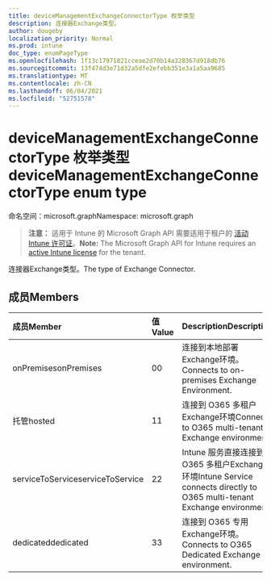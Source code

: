 ```yaml
---
title: deviceManagementExchangeConnectorType 枚举类型
description: 连接器Exchange类型。
author: dougeby
localization_priority: Normal
ms.prod: intune
doc_type: enumPageType
ms.openlocfilehash: 1f13c17971821cceae2d70b14a328367d918db76
ms.sourcegitcommit: 13f474d3e71d32a5dfe2efebb351e3a1a5aa9685
ms.translationtype: MT
ms.contentlocale: zh-CN
ms.lasthandoff: 06/04/2021
ms.locfileid: "52751578"
---
```

# <a name="devicemanagementexchangeconnectortype-enum-type"></a><span data-ttu-id="58b72-103">deviceManagementExchangeConnectorType 枚举类型</span><span class="sxs-lookup"><span data-stu-id="58b72-103">deviceManagementExchangeConnectorType enum type</span></span>

<span data-ttu-id="58b72-104">命名空间：microsoft.graph</span><span class="sxs-lookup"><span data-stu-id="58b72-104">Namespace: microsoft.graph</span></span>

> <span data-ttu-id="58b72-105">**注意：** 适用于 Intune 的 Microsoft Graph API 需要适用于租户的 [活动 Intune 许可证](https://go.microsoft.com/fwlink/?linkid=839381)。</span><span class="sxs-lookup"><span data-stu-id="58b72-105">**Note:** The Microsoft Graph API for Intune requires an [active Intune license](https://go.microsoft.com/fwlink/?linkid=839381) for the tenant.</span></span>

<span data-ttu-id="58b72-106">连接器Exchange类型。</span><span class="sxs-lookup"><span data-stu-id="58b72-106">The type of Exchange Connector.</span></span>

## <a name="members"></a><span data-ttu-id="58b72-107">成员</span><span class="sxs-lookup"><span data-stu-id="58b72-107">Members</span></span>
|<span data-ttu-id="58b72-108">成员</span><span class="sxs-lookup"><span data-stu-id="58b72-108">Member</span></span>|<span data-ttu-id="58b72-109">值</span><span class="sxs-lookup"><span data-stu-id="58b72-109">Value</span></span>|<span data-ttu-id="58b72-110">Description</span><span class="sxs-lookup"><span data-stu-id="58b72-110">Description</span></span>|
|:---|:---|:---|
|<span data-ttu-id="58b72-111">onPremises</span><span class="sxs-lookup"><span data-stu-id="58b72-111">onPremises</span></span>|<span data-ttu-id="58b72-112">0</span><span class="sxs-lookup"><span data-stu-id="58b72-112">0</span></span>|<span data-ttu-id="58b72-113">连接到本地部署Exchange环境。</span><span class="sxs-lookup"><span data-stu-id="58b72-113">Connects to on-premises Exchange Environment.</span></span>|
|<span data-ttu-id="58b72-114">托管</span><span class="sxs-lookup"><span data-stu-id="58b72-114">hosted</span></span>|<span data-ttu-id="58b72-115">1</span><span class="sxs-lookup"><span data-stu-id="58b72-115">1</span></span>|<span data-ttu-id="58b72-116">连接到 O365 多租户Exchange环境</span><span class="sxs-lookup"><span data-stu-id="58b72-116">Connects to O365 multi-tenant Exchange environment</span></span>|
|<span data-ttu-id="58b72-117">serviceToService</span><span class="sxs-lookup"><span data-stu-id="58b72-117">serviceToService</span></span>|<span data-ttu-id="58b72-118">2</span><span class="sxs-lookup"><span data-stu-id="58b72-118">2</span></span>|<span data-ttu-id="58b72-119">Intune 服务直接连接到 O365 多租户Exchange环境</span><span class="sxs-lookup"><span data-stu-id="58b72-119">Intune Service connects directly to O365 multi-tenant Exchange environment</span></span>|
|<span data-ttu-id="58b72-120">dedicated</span><span class="sxs-lookup"><span data-stu-id="58b72-120">dedicated</span></span>|<span data-ttu-id="58b72-121">3</span><span class="sxs-lookup"><span data-stu-id="58b72-121">3</span></span>|<span data-ttu-id="58b72-122">连接到 O365 专用Exchange环境。</span><span class="sxs-lookup"><span data-stu-id="58b72-122">Connects to O365 Dedicated Exchange environment.</span></span>|




